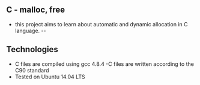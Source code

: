 ## C - malloc, free

- this project aims to learn about automatic and dynamic allocation in C language.
--
## Technologies
- C files are compiled using gcc 4.8.4
-C files are written according to the C90 standard
- Tested on Ubuntu 14.04 LTS
